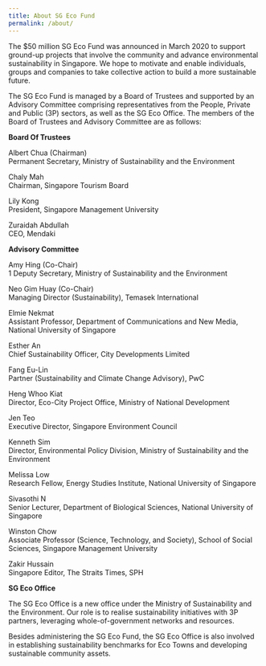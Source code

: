 ```yaml
---
title: About SG Eco Fund
permalink: /about/
---
```


The $50 million SG Eco Fund was announced in March 2020 to support ground-up projects that involve the community and advance environmental sustainability in Singapore. We hope to motivate and enable individuals, groups and companies to take collective action to build a more sustainable future.

The SG Eco Fund is managed by a Board of Trustees and supported by an Advisory Committee comprising representatives from the People, Private and Public (3P) sectors, as well as the SG Eco Office. The members of the Board of Trustees and Advisory Committee are as follows:

**Board Of Trustees**

Albert Chua (Chairman)  
Permanent Secretary, Ministry of Sustainability and the Environment

Chaly Mah  
Chairman, Singapore Tourism Board

Lily Kong  
President, Singapore Management University

Zuraidah Abdullah  
CEO, Mendaki


**Advisory Committee**

Amy Hing (Co-Chair)  
1 Deputy Secretary, Ministry of Sustainability and the Environment

Neo Gim Huay (Co-Chair)  
Managing Director (Sustainability), Temasek International

Elmie Nekmat  
Assistant Professor, Department of Communications and New Media, National University of Singapore

Esther An  
Chief Sustainability Officer, City Developments Limited

Fang Eu-Lin  
Partner (Sustainability and Climate Change Advisory), PwC

Heng Whoo Kiat  
Director, Eco-City Project Office, Ministry of National Development

Jen Teo  
Executive Director, Singapore Environment Council

Kenneth Sim  
Director, Environmental Policy Division, Ministry of Sustainability and the Environment

Melissa Low  
Research Fellow, Energy Studies Institute, National University of Singapore

Sivasothi N  
Senior Lecturer, Department of Biological Sciences, National University of Singapore

Winston Chow  
Associate Professor (Science, Technology, and Society), School of Social Sciences, Singapore Management University

Zakir Hussain  
Singapore Editor, The Straits Times, SPH


**SG Eco Office**

The SG Eco Office is a new office under the Ministry of Sustainability and the Environment. Our role is to realise sustainability initiatives with 3P partners, leveraging whole-of-government networks and resources.

Besides administering the SG Eco Fund, the SG Eco Office is also involved in establishing sustainability benchmarks for Eco Towns and developing sustainable community assets. 



